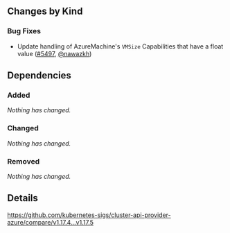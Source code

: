 ## Changes by Kind

### Bug Fixes

- Update handling of AzureMachine's `VMSize` Capabilities that have a float value ([#5497](https://github.com/kubernetes-sigs/cluster-api-provider-azure/pull/5497), [@nawazkh](https://github.com/nawazkh))

## Dependencies

### Added
_Nothing has changed._

### Changed
_Nothing has changed._

### Removed
_Nothing has changed._

## Details
<!-- markdown-link-check-disable-next-line -->
https://github.com/kubernetes-sigs/cluster-api-provider-azure/compare/v1.17.4...v1.17.5
